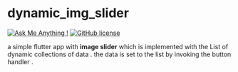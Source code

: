 ﻿# dynamic_img_slider
 [![Ask Me Anything !](https://img.shields.io/badge/Ask%20me-anything-1abc9c.svg)](https://GitHub.com/kaledai/ama)     [![GitHub license](https://img.shields.io/github/license/Naereen/StrapDown.js.svg)](hhttps://github.com/kaledai/dynamic_img_slider.git/LICENSE)


 
 a simple flutter app with **image slider** which is implemented with the List<String> of dynamic collections of data .
 the data is set to the list by invoking the button handler .
